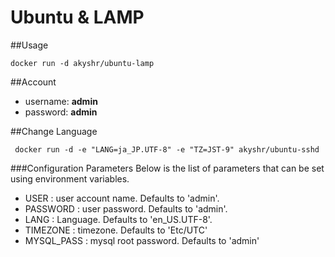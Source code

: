Ubuntu & LAMP
=================================================

##Usage 
````
docker run -d akyshr/ubuntu-lamp
````

##Account
* username: **admin**
* password: **admin**

##Change Language 
````
 docker run -d -e "LANG=ja_JP.UTF-8" -e "TZ=JST-9" akyshr/ubuntu-sshd
````

###Configuration Parameters
Below is the list of parameters that can be set using environment variables.

* USER : user account name. Defaults to 'admin'.
* PASSWORD : user password. Defaults to 'admin'.
* LANG  : Language. Defaults to 'en_US.UTF-8'.
* TIMEZONE : timezone. Defaults to 'Etc/UTC'
* MYSQL_PASS : mysql root password. Defaults to 'admin'

